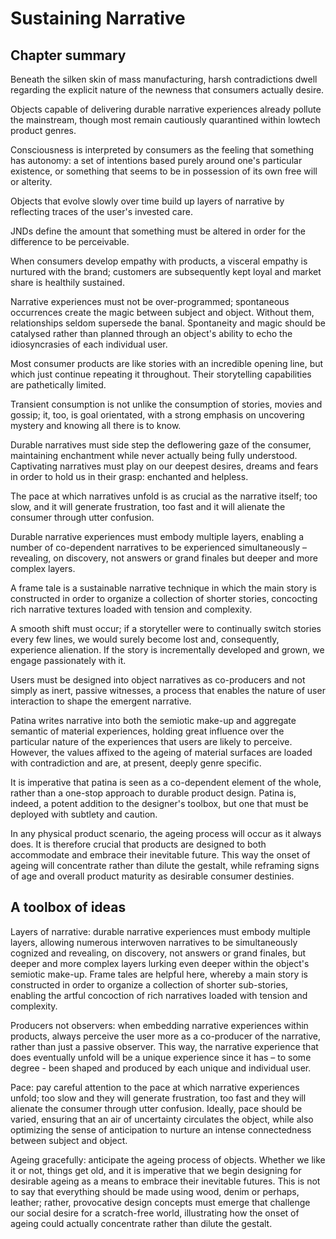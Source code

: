 # Sustaining Narrative

## Chapter summary

Beneath the silken skin of mass manufacturing, harsh contradictions dwell regarding the explicit nature of the newness that consumers actually desire.

Objects capable of delivering durable narrative experiences already pollute the mainstream, though most remain cautiously quarantined within lowtech product genres.

Consciousness is interpreted by consumers as the feeling that something has autonomy: a set of intentions based purely around one's particular existence, or something that seems to be in possession of its own free will or alterity.

Objects that evolve slowly over time build up layers of narrative by reflecting traces of the user's invested care.

JNDs define the amount that something must be altered in order for the difference to be perceivable.

When consumers develop empathy with products, a visceral empathy is nurtured with the brand; customers are subsequently kept loyal and market share is healthily sustained.

Narrative experiences must not be over-programmed; spontaneous occurrences create the magic between subject and object. Without them, relationships seldom supersede the banal. Spontaneity and magic should be catalysed rather than planned through an object's ability to echo the idiosyncrasies of each individual user.

Most consumer products are like stories with an incredible opening line, but which just continue repeating it throughout. Their storytelling capabilities are pathetically limited.

Transient consumption is not unlike the consumption of stories, movies and gossip; it, too, is goal orientated, with a strong emphasis on uncovering mystery and knowing all there is to know.

Durable narratives must side step the deflowering gaze of the consumer, maintaining enchantment while never actually being fully understood. Captivating narratives must play on our deepest desires, dreams and fears in order to hold us in their grasp: enchanted and helpless.

The pace at which narratives unfold is as crucial as the narrative itself; too slow, and it will generate frustration, too fast and it will alienate the consumer through utter confusion.

Durable narrative experiences must embody multiple layers, enabling a number of co-dependent narratives to be experienced simultaneously – revealing, on discovery, not answers or grand finales but deeper and more complex layers.

A frame tale is a sustainable narrative technique in which the main story is constructed in order to organize a collection of shorter stories, concocting rich narrative textures loaded with tension and complexity.

A smooth shift must occur; if a storyteller were to continually switch stories every few lines, we would surely become lost and, consequently, experience alienation. If the story is incrementally developed and grown, we engage passionately with it.

Users must be designed into object narratives as co-producers and not simply as inert, passive witnesses, a process that enables the nature of user interaction to shape the emergent narrative.

Patina writes narrative into both the semiotic make-up and aggregate semantic of material experiences, holding great influence over the particular nature of the experiences that users are likely to perceive. However, the values affixed to the ageing of material surfaces are loaded with contradiction and are, at present, deeply genre specific.

It is imperative that patina is seen as a co-dependent element of the whole, rather than a one-stop approach to durable product design. Patina is, indeed, a potent addition to the designer's toolbox, but one that must be deployed with subtlety and caution.

In any physical product scenario, the ageing process will occur as it always does. It is therefore crucial that products are designed to both accommodate and embrace their inevitable future. This way the onset of ageing will concentrate rather than dilute the gestalt, while reframing signs of age and overall product maturity as desirable consumer destinies.

## A toolbox of ideas

Layers of narrative: durable narrative experiences must embody multiple layers, allowing numerous interwoven narratives to be simultaneously cognized and revealing, on discovery, not answers or grand finales, but deeper and more complex layers lurking even deeper within the object's semiotic make-up. Frame tales are helpful here, whereby a main story is constructed in order to organize a collection of shorter sub-stories, enabling the artful concoction of rich narratives loaded with tension and complexity.

Producers not observers: when embedding narrative experiences within products, always perceive the user more as a co-producer of the narrative, rather than just a passive observer. This way, the narrative experience that does eventually unfold will be a unique experience since it has – to some degree - been shaped and produced by each unique and individual user.

Pace: pay careful attention to the pace at which narrative experiences unfold; too slow and they will generate frustration, too fast and they will alienate the consumer through utter confusion. Ideally, pace should be varied, ensuring that an air of uncertainty circulates the object, while also optimizing the sense of anticipation to nurture an intense connectedness between subject and object.

Ageing gracefully: anticipate the ageing process of objects. Whether we like it or not, things get old, and it is imperative that we begin designing for desirable ageing as a means to embrace their inevitable futures. This is not to say that everything should be made using wood, denim or perhaps, leather; rather, provocative design concepts must emerge that challenge our social desire for a scratch-free world, illustrating how the onset of ageing could actually concentrate rather than dilute the gestalt.
